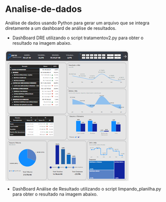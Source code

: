 # Analise-de-dados
 Análise de dados usando Python para gerar um arquivo que se integra diretamente a um dashboard de análise de resultados.
* DashBoard DRE utilizando o script tratamentov2.py para obter o resultado na imagem abaixo.

![powerBI](https://raw.githubusercontent.com/Ton-Chyod-s/Analise-de-dados/main/png%20dashboard/dre.png)

* DashBoard Análise de Resultado utilizando o script limpando_planilha.py para obter o resultado na imagem abaixo.
